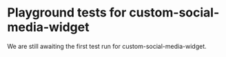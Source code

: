 # Playground tests for custom-social-media-widget
We are still awaiting the first test run for custom-social-media-widget.
